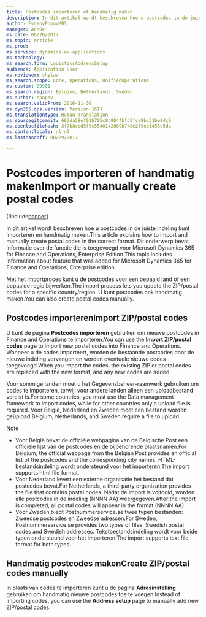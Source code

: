 ```yaml
---
title: Postcodes importeren of handmatig maken
description: In dit artikel wordt beschreven hoe u postcodes in de juiste indeling kunt importeren en handmatig maken. Dit onderwerp bevat informatie over de functie die is toegevoegd voor Microsoft Dynamics 365 for Finance and Operations, Enterprise Edition.
author: EvgenyPopovMBS
manager: AnnBe
ms.date: 06/20/2017
ms.topic: article
ms.prod: 
ms.service: dynamics-ax-applications
ms.technology: 
ms.search.form: LogisticsAddressSetup
audience: Application User
ms.reviewer: shylaw
ms.search.scope: Core, Operations, UnifiedOperations
ms.custom: 29901
ms.search.region: Belgium, Netherlands, Sweden
ms.author: epopov
ms.search.validFrom: 2016-11-30
ms.dyn365.ops.version: Version 1611
ms.translationtype: Human Translation
ms.sourcegitcommit: 663da58ef01b705c0c984fbfd3fce8bc31be04c6
ms.openlocfilehash: 3f7b8cbd5f9c5540142869b748e2f9ee1453d5da
ms.contentlocale: nl-nl
ms.lasthandoff: 08/29/2017

---
```


# <a name="import-or-manually-create-postal-codes"></a><span data-ttu-id="bc4ba-104">Postcodes importeren of handmatig maken</span><span class="sxs-lookup"><span data-stu-id="bc4ba-104">Import or manually create postal codes</span></span>

[!include[banner](../includes/banner.md)]


<span data-ttu-id="bc4ba-105">In dit artikel wordt beschreven hoe u postcodes in de juiste indeling kunt importeren en handmatig maken.</span><span class="sxs-lookup"><span data-stu-id="bc4ba-105">This article explains how to import and manually create postal codes in the correct format.</span></span> <span data-ttu-id="bc4ba-106">Dit onderwerp bevat informatie over de functie die is toegevoegd voor Microsoft Dynamics 365 for Finance and Operations, Enterprise Edition.</span><span class="sxs-lookup"><span data-stu-id="bc4ba-106">This topic includes information about feature that was added for Microsoft Dynamics 365 for Finance and Operations, Enterprise edition.</span></span> 

<span data-ttu-id="bc4ba-107">Met het importproces kunt u de postcodes voor een bepaald land of een bepaalde regio bijwerken.</span><span class="sxs-lookup"><span data-stu-id="bc4ba-107">The import process lets you update the ZIP/postal codes for a specific country/region.</span></span> <span data-ttu-id="bc4ba-108">U kunt postcodes ook handmatig maken.</span><span class="sxs-lookup"><span data-stu-id="bc4ba-108">You can also create postal codes manually.</span></span>

## <a name="import-zippostal-codes"></a><span data-ttu-id="bc4ba-109">Postcodes importeren</span><span class="sxs-lookup"><span data-stu-id="bc4ba-109">Import ZIP/postal codes</span></span>
<span data-ttu-id="bc4ba-110">U kunt de pagina **Postcodes importeren** gebruiken om nieuwe postcodes in Finance and Operations te importeren.</span><span class="sxs-lookup"><span data-stu-id="bc4ba-110">You can use the **Import ZIP/postal codes** page to import new postal codes into Finance and Operations.</span></span> <span data-ttu-id="bc4ba-111">Wanneer u de codes importeert, worden de bestaande postcodes door de nieuwe indeling vervangen en worden eventuele nieuwe codes toegevoegd.</span><span class="sxs-lookup"><span data-stu-id="bc4ba-111">When you import the codes, the existing ZIP or postal codes are replaced with the new format, and any new codes are added.</span></span>

<span data-ttu-id="bc4ba-112">Voor sommige landen moet u het Gegevensbeheer-raamwerk gebruiken om codes te importeren, terwijl voor andere landen alleen een uploadbestand vereist is.</span><span class="sxs-lookup"><span data-stu-id="bc4ba-112">For some countries, you must use the Data management framework to import codes, while for other countries only a upload file is required.</span></span> <span data-ttu-id="bc4ba-113">Voor België, Nederland en Zweden moet een bestand worden geüpload.</span><span class="sxs-lookup"><span data-stu-id="bc4ba-113">Belgium, Netherlands, and Sweden require a file to upload.</span></span>

> [!NOTE]
> -   <span data-ttu-id="bc4ba-114">Voor België bevat de officiële webpagina van de Belgische Post een officiële lijst van de postcodes en de bijbehorende plaatsnamen.</span><span class="sxs-lookup"><span data-stu-id="bc4ba-114">For Belgium, the official webpage from the Belgian Post provides an official list of the postcodes and the corresponding city names.</span></span> <span data-ttu-id="bc4ba-115">HTML-bestandsindeling wordt ondersteund voor het importeren.</span><span class="sxs-lookup"><span data-stu-id="bc4ba-115">The import supports html file format.</span></span>
> -   <span data-ttu-id="bc4ba-116">Voor Nederland levert een externe organisatie het bestand dat postcodes bevat.</span><span class="sxs-lookup"><span data-stu-id="bc4ba-116">For Netherlands, a third-party organization provides the file that contains postal codes.</span></span> <span data-ttu-id="bc4ba-117">Nadat de import is voltooid, worden alle postcodes in de indeling (NNNN AA) weergegeven.</span><span class="sxs-lookup"><span data-stu-id="bc4ba-117">After the import is completed, all postal codes will appear in the format (NNNN AA).</span></span>
> -   <span data-ttu-id="bc4ba-118">Voor Zweden biedt Postnummerservice.se twee typen bestanden: Zweedse postcodes en Zweedse adressen.</span><span class="sxs-lookup"><span data-stu-id="bc4ba-118">For Sweden, Postnummerservice.se provides two types of files: Swedish postal codes and Swedish addresses.</span></span> <span data-ttu-id="bc4ba-119">Tekstbestandsindeling wordt voor beide typen ondersteund voor het importeren.</span><span class="sxs-lookup"><span data-stu-id="bc4ba-119">The import supports text file format for both types.</span></span>


## <a name="create-zippostal-codes-manually"></a><span data-ttu-id="bc4ba-120">Handmatig postcodes maken</span><span class="sxs-lookup"><span data-stu-id="bc4ba-120">Create ZIP/postal codes manually</span></span>
<span data-ttu-id="bc4ba-121">In plaats van codes te importeren kunt u de pagina **Adresinstelling** gebruiken om handmatig nieuwe postcodes toe te voegen.</span><span class="sxs-lookup"><span data-stu-id="bc4ba-121">Instead of importing codes, you can use the **Address setup** page to manually add new ZIP/postal codes.</span></span>



